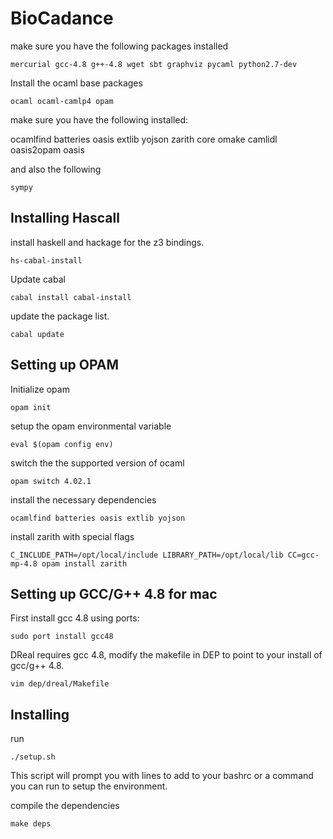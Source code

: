 BioCadance
=====
make sure you have the following packages installed

	mercurial gcc-4.8 g++-4.8 wget sbt graphviz pycaml python2.7-dev 

Install the ocaml base packages

	ocaml ocaml-camlp4 opam 

make sure you have the following installed:

   ocamlfind batteries oasis extlib yojson zarith core omake camlidl oasis2opam oasis

and also the following

	sympy

## Installing Hascall
install haskell and hackage for the z3 bindings.

	hs-cabal-install

Update cabal

	cabal install cabal-install

update the package list.

	cabal update


## Setting up OPAM

Initialize opam

	opam init

setup the opam environmental variable

	eval $(opam config env)

switch the the supported version of ocaml

	opam switch 4.02.1

install the necessary dependencies

	ocamlfind batteries oasis extlib yojson

install zarith with special flags

	C_INCLUDE_PATH=/opt/local/include LIBRARY_PATH=/opt/local/lib CC=gcc-mp-4.8 opam install zarith

## Setting up GCC/G++ 4.8 for mac

First install gcc 4.8 using ports:

	sudo port install gcc48

DReal requires gcc 4.8, modify the makefile in DEP to point to your install of gcc/g++ 4.8. 

	vim dep/dreal/Makefile


## Installing
run 

	./setup.sh

This script will prompt you with lines to add to your bashrc or a command you can run to setup the environment.

compile the dependencies

	make deps
